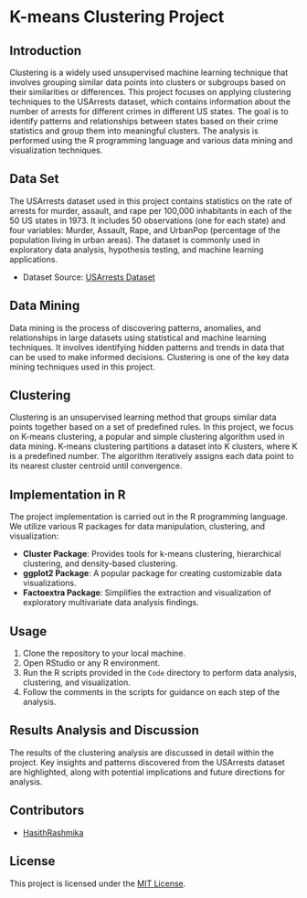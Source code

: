 # K-means Clustering Project

## Introduction
Clustering is a widely used unsupervised machine learning technique that involves grouping similar data points into clusters or subgroups based on their similarities or differences. This project focuses on applying clustering techniques to the USArrests dataset, which contains information about the number of arrests for different crimes in different US states. The goal is to identify patterns and relationships between states based on their crime statistics and group them into meaningful clusters. The analysis is performed using the R programming language and various data mining and visualization techniques.

## Data Set
The USArrests dataset used in this project contains statistics on the rate of arrests for murder, assault, and rape per 100,000 inhabitants in each of the 50 US states in 1973. It includes 50 observations (one for each state) and four variables: Murder, Assault, Rape, and UrbanPop (percentage of the population living in urban areas). The dataset is commonly used in exploratory data analysis, hypothesis testing, and machine learning applications.

- Dataset Source: [USArrests Dataset](https://www.picostat.com/dataset/r-dataset-package-datasets-usarrests)

## Data Mining
Data mining is the process of discovering patterns, anomalies, and relationships in large datasets using statistical and machine learning techniques. It involves identifying hidden patterns and trends in data that can be used to make informed decisions. Clustering is one of the key data mining techniques used in this project.

## Clustering
Clustering is an unsupervised learning method that groups similar data points together based on a set of predefined rules. In this project, we focus on K-means clustering, a popular and simple clustering algorithm used in data mining. K-means clustering partitions a dataset into K clusters, where K is a predefined number. The algorithm iteratively assigns each data point to its nearest cluster centroid until convergence.

## Implementation in R
The project implementation is carried out in the R programming language. We utilize various R packages for data manipulation, clustering, and visualization:

- **Cluster Package**: Provides tools for k-means clustering, hierarchical clustering, and density-based clustering.
- **ggplot2 Package**: A popular package for creating customizable data visualizations.
- **Factoextra Package**: Simplifies the extraction and visualization of exploratory multivariate data analysis findings.

## Usage
1. Clone the repository to your local machine.
2. Open RStudio or any R environment.
3. Run the R scripts provided in the `Code` directory to perform data analysis, clustering, and visualization.
4. Follow the comments in the scripts for guidance on each step of the analysis.

## Results Analysis and Discussion
The results of the clustering analysis are discussed in detail within the project. Key insights and patterns discovered from the USArrests dataset are highlighted, along with potential implications and future directions for analysis.

## Contributors
- [HasithRashmika](https://github.com/HasithRashmika)

## License
This project is licensed under the [MIT License](LICENSE).


